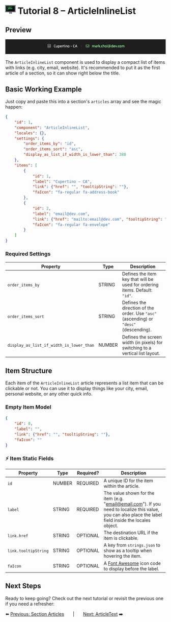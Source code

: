 # <img src="../assets/logo.png"> Tutorial 8 – ArticleInlineList

## Preview

![alt preview](../assets/article-inline-list-preview.png)

The `ArticleInlineList` component is used to display a compact list of items with links (e.g. city, email, website). It's recommended to put it as the first article of a section, so it can show right below the title.

## Basic Working Example

Just copy and paste this into a section's `articles` array and see the magic happen:

```json
{
    "id": 1,
    "component": "ArticleInlineList",
    "locales": {},
    "settings": {
        "order_items_by": "id",
        "order_items_sort": "asc",
        "display_as_list_if_width_is_lower_than": 380
    },
    "items": [
        {
            "id": 1,
            "label": "Cupertino – CA",
            "link": {"href": "", "tooltipString": ""},
            "faIcon": "fa-regular fa-address-book"
        },
        {
            "id": 2,
            "label": "email@dev.com",
            "link": {"href": "mailto:email@dev.com", "tooltipString": "email_me"},
            "faIcon": "fa-regular fa-envelope"
        }
    ]
}
```

### Required Settings

| Property                                 | Type    | Description                                                                           |
|------------------------------------------|---------|---------------------------------------------------------------------------------------|
| `order_items_by`                         | STRING  | Defines the item key that will be used for ordering items. Default: `"id"`.           |
| `order_items_sort`                       | STRING  | Defines the direction of the order. Use `"asc"` (ascending) or `"desc"` (descending). |
| `display_as_list_if_width_is_lower_than` | NUMBER  | Defines the screen width (in pixels) for switching to a vertical list layout.         | 

## Item Structure

Each item of the `ArticleInlineList` article represents a list item that can be clickable or not. You can use it to display things like your city, email, personal website, or any other quick info.

### Empty Item Model
```json
{
    "id": 0,
    "label": "",
    "link": {"href": "", "tooltipString": ""},
    "faIcon": ""
}
```

### ⚡ Item Static Fields

| Property             | Type   | Required?   | Description                                                                                                                                              |
|----------------------|--------|-------------|----------------------------------------------------------------------------------------------------------------------------------------------------------|
| `id`                 | NUMBER | REQUIRED    | A unique ID for the item within the article.                                                                                                             |
| `label`              | STRING | REQUIRED    | The value shown for the item (e.g. "email@email.com"). If you need to localize this value, you can also place the label field inside the locales object. |
| `link.href`          | STRING | OPTIONAL    | The destination URL if the item is clickable.                                                                                                            |
| `link.tooltipString` | STRING | OPTIONAL    | A key from `strings.json` to show as a tooltip when hovering the item.                                                                                   |
| `faIcon`             | STRING | OPTIONAL    | A [Font Awesome](https://fontawesome.com/search?ic=free) icon code to display before the label.                                                          |


## Next Steps
Ready to keep going? Check out the next tutorial or revisit the previous one if you need a refresher:

⬅️ [Previous: Section Articles](./TUTORIAL_07_SECTION_ARTICLES.md)
&nbsp;&nbsp;&nbsp;&nbsp;&nbsp;&nbsp;|&nbsp;&nbsp;&nbsp;&nbsp;&nbsp;&nbsp;
[Next: ArticleText](./TUTORIAL_09_ARTICLE_TEXTS.md) ➡️ 
